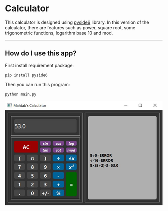 # Calculator

This calculator is designed using [pyside6](https://doc.qt.io/qtforpython/) library. In this version of the calculator, there are features such as power, square root, some trigonometric functions, logarithm base 10 and mod.

---

## How do I use this app?

First install requirement package:
```
pip install pyside6
```

Then you can run this program:
```
python main.py
```

![Calculator](Images/calculator.jpg)